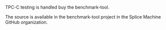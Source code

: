 TPC-C testing is handled buy the benchmark-tool.

The source is available in the benchmark-tool project in the Splice Machine GitHub organization.  
